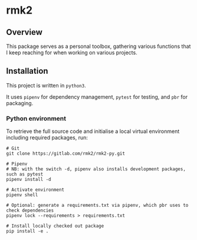 # rmk2

## Overview

This package serves as a personal toolbox, gathering various functions that I keep reaching for when working on various
projects.

## Installation

This project is written in `python3`.

It uses `pipenv` for dependency management, `pytest` for testing, and `pbr` for packaging.

### Python environment

To retrieve the full source code and initialise a local virtual environment including required packages, run:

```
# Git
git clone https://gitlab.com/rmk2/rmk2-py.git

# Pipenv
# NB: with the switch -d, pipenv also installs development packages, such as pytest
pipenv install -d

# Activate environment
pipenv shell

# Optional: generate a requirements.txt via pipenv, which pbr uses to check dependencies
pipenv lock --requirements > requirements.txt

# Install locally checked out package
pip install -e .
```
